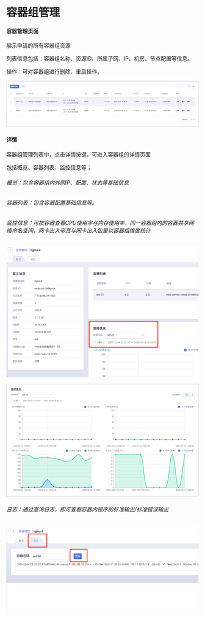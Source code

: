 # 容器组管理

#### 容器管理页面

展示申请的所有容器组资源

列表信息包括：容器组名称、资源ID、所属子网、IP、机房、节点配置等信息。

操作：可对容器组进行删除、重启操作。

![image-20201217132748174](../images/image-20201217132748174.png)

#### 详情

容器组管理列表中，点击详情按键，可进入容器组的详情页面

包括概览、容器列表、监控信息等；

###### 概览：包含容器组内外网IP、配置、状态等基础信息

###### 容器列表：包含容器配置基础信息等。

###### 监控信息：可按容器查看CPU使用率与内存使用率，同一容器组内的容器共享网络命名空间，网卡出入带宽与网卡出入包量以容器组维度统计

![image-20201217133012755](../images/image-20201217133012755.png)

![image-20201217133040008](../images/image-20201217133040008.png)

###### 日志：通过查询日志，即可查看容器内程序的标准输出/标准错误输出

![image-20201217134225094](../images/image-20201217134225094.png)